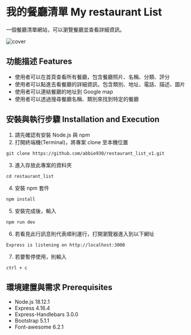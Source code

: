 # 我的餐廳清單 My restaurant List
一個餐廳清單網站，可以瀏覽餐廳並查看詳細資訊。

![cover](./public/image/cover_restaurant_list.png)



## 功能描述 Features

* 使用者可以在首頁查看所有餐廳，包含餐廳照片、名稱、分類、評分
* 使用者可以點進去看餐廳的詳細資訊，包含類別、地址、電話、描述、圖片
* 使用者可以連結餐廳的地址到 Google map
* 使用者可以透過搜尋餐廳名稱、類別來找到特定的餐廳

## 安裝與執行步驟 Installation and Execution
1. 請先確認有安裝 Node.js 與 npm
2. 打開終端機(Terminal)，將專案 clone 至本機位置

```
git clone https://github.com/abbie930/restaurant_list_v1.git
```
3. 進入存放此專案的資料夾

```
cd restaurant_list
```
4. 安裝 npm 套件

```
npm install
```
5. 安裝完成後，輸入

```
npm run dev
```
6. 若看見此行訊息則代表順利運行，打開瀏覽器進入到以下網址

```
Express is listening on http://localhost:3000
```
7. 若要暫停使用，則輸入

```
ctrl + c
```


## 環境建置與需求 Prerequisites

* Node.js 18.12.1
* Express 4.16.4
* Express-Handlebars 3.0.0
* Bootstrap 5.1.1
* Font-awesome 6.2.1

